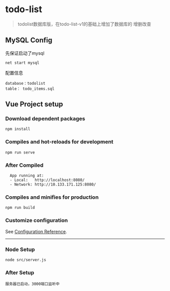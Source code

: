 # todo-list

> todolist数据库版，在todo-list-v1的基础上增加了数据库的 增删改查

## MySQL Config
先保证启动了mysql
```
net start mysql
```
配置信息
```
database：todolist
table： todo_items.sql
```

## Vue Project setup

### Download dependent packages
```
npm install
```

### Compiles and hot-reloads for development
```
npm run serve
```

### After Compiled
```
  App running at:
  - Local:   http://localhost:8080/
  - Network: http://10.133.171.125:8080/
```

### Compiles and minifies for production
```
npm run build
```

### Customize configuration
See [Configuration Reference](https://cli.vuejs.org/config/).

<hr>

### Node Setup

```
node src/server.js
```

### After Setup
```
服务器已启动，3000端口监听中
```